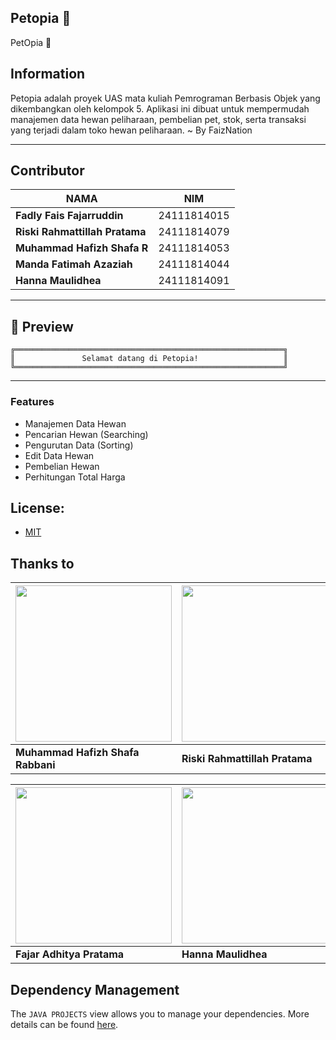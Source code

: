## Petopia 🐾

PetOpia 🐾

## Information

Petopia adalah proyek UAS mata kuliah Pemrograman Berbasis Objek yang dikembangkan oleh kelompok 5. Aplikasi ini dibuat untuk mempermudah manajemen data hewan peliharaan, pembelian pet, stok, serta transaksi yang terjadi dalam toko hewan peliharaan. ~ By FaizNation

---

##  Contributor
| NAMA | NIM |
|--------|--------|
| **Fadly Fais Fajarruddin** | 24111814015 |
| **Riski Rahmattillah Pratama** | 24111814079 |
| **Muhammad Hafizh Shafa R** | 24111814053 |
| **Manda Fatimah Azaziah** | 24111814044 |
| **Hanna Maulidhea** | 24111814091 |


---
## 📸 Preview
```
╔════════════════════════════════════════════════════════════╗
║               Selamat datang di Petopia!                   ║
╚════════════════════════════════════════════════════════════╝
```
---
### Features
- Manajemen Data Hewan  
- Pencarian Hewan (Searching)   
- Pengurutan Data (Sorting)  
- Edit Data Hewan 
- Pembelian Hewan 
- Perhitungan Total Harga 


## License: 
- [MIT](https://choosealicense.com/licenses/mit/)

## Thanks to

| [<img src="https://avatars.githubusercontent.com/u/189825677?v=4" width="250"/>](https://github.com/Apissr) | [<img src="https://avatars.githubusercontent.com/u/207812064?v=4" width="250"/>](https://github.com/rahmatsigma) |[<img src="https://avatars.githubusercontent.com/u/207877704?v=4" width="250"/>](https://github.com/mandaazaziah)  |
| --- | --- | --- |
| **Muhammad Hafizh Shafa Rabbani** | **Riski Rahmattillah Pratama** | **Manda Fatimah Azaziah** |

| [<img src="https://avatars.githubusercontent.com/u/208164527?v=4" width="250"/>](https://github.com/DitPrata03) |[<img src="https://avatars.githubusercontent.com/u/207872670?v=4" width="250"/>](https://github.com/maulidhea) | [<img src="https://avatars.githubusercontent.com/u/200033565?v=4" width="250"/>](https://github.com/IlDarkCloud) |
| --- | --- | --- |
| **Fajar Adhitya Pratama** | **Hanna Maulidhea** | **Ismail Ali Mukharom** |

## Dependency Management

The `JAVA PROJECTS` view allows you to manage your dependencies. More details can be found [here](https://github.com/microsoft/vscode-java-dependency#manage-dependencies).
